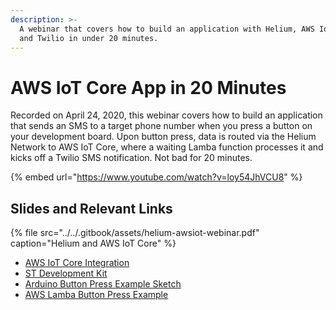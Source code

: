 ```yaml
---
description: >-
  A webinar that covers how to build an application with Helium, AWS IoT Core,
  and Twilio in under 20 minutes.
---
```


# AWS IoT Core App in 20 Minutes

Recorded on April 24, 2020, this webinar covers how to build an application that sends an SMS to a target phone number when you press a button on your development board. Upon button press, data is routed via the Helium Network to AWS IoT Core, where a waiting Lamba function processes it and kicks off a Twilio SMS notification. Not bad for 20 minutes. 

{% embed url="https://www.youtube.com/watch?v=loy54JhVCU8" %}

## Slides and Relevant Links

{% file src="../../.gitbook/assets/helium-awsiot-webinar.pdf" caption="Helium and AWS IoT Core" %}

* [AWS IoT Core Integration](../../console/integrations/awsiotcore.md) 
* [ST Development Kit](../../devices/devkit.md)
* [Arduino Button Press Example Sketch](https://github.com/helium/longfi-platformio/tree/master/ST-B-L072Z-LRWAN1/examples/arduino-helium-us915-double-tap)
* [AWS Lamba Button Press Example](https://github.com/helium/longfi-arduino/blob/master/ST-B-L072Z-LRWAN1/longfi-us915-button/lambda_button_text.py)

